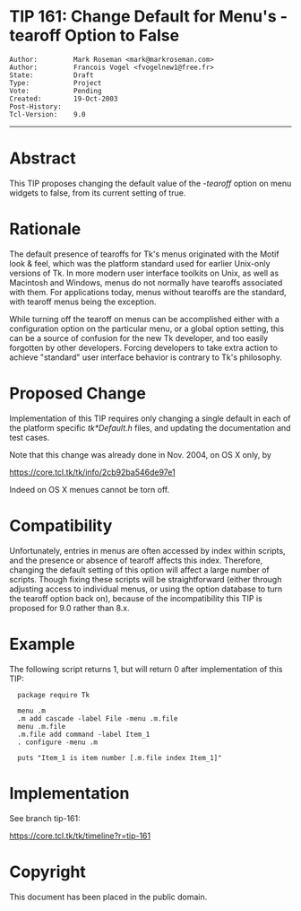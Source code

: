 # TIP 161: Change Default for Menu's -tearoff Option to False
	Author:         Mark Roseman <mark@markroseman.com>
	Author:         Francois Vogel <fvogelnew1@free.fr>
	State:          Draft
	Type:           Project
	Vote:           Pending
	Created:        19-Oct-2003
	Post-History:   
	Tcl-Version:    9.0
-----

# Abstract

This TIP proposes changing the default value of the _-tearoff_
option on menu widgets to false, from its current setting of true.

# Rationale

The default presence of tearoffs for Tk's menus originated with the
Motif look & feel, which was the platform standard used for earlier
Unix-only versions of Tk.  In more modern user interface toolkits on
Unix, as well as Macintosh and Windows, menus do not normally have
tearoffs associated with them.  For applications today, menus without
tearoffs are the standard, with tearoff menus being the exception.

While turning off the tearoff on menus can be accomplished either with
a configuration option on the particular menu, or a global option
setting, this can be a source of confusion for the new Tk developer,
and too easily forgotten by other developers.  Forcing developers to
take extra action to achieve "standard" user interface behavior is
contrary to Tk's philosophy.

# Proposed Change

Implementation of this TIP requires only changing a single default in
each of the platform specific _tk\*Default.h_ files, and updating the
documentation and test cases.

Note that this change was already done in Nov. 2004, on OS X only, by

https://core.tcl.tk/tk/info/2cb92ba546de97e1

Indeed on OS X menues cannot be torn off.

# Compatibility

Unfortunately, entries in menus are often accessed by index within
scripts, and the presence or absence of tearoff affects this index.
Therefore, changing the default setting of this option will affect a
large number of scripts.  Though fixing these scripts will be
straightforward \(either through adjusting access to individual menus,
or using the option database to turn the tearoff option back on\),
because of the incompatibility this TIP is proposed for 9.0 rather
than 8.x.

# Example

The following script returns 1, but will return 0 after implementation
of this TIP:

	  package require Tk
	  
	  menu .m
	  .m add cascade -label File -menu .m.file
	  menu .m.file
	  .m.file add command -label Item_1
	  . configure -menu .m
	  
	  puts "Item_1 is item number [.m.file index Item_1]"


# Implementation

See branch tip-161:

https://core.tcl.tk/tk/timeline?r=tip-161

# Copyright

This document has been placed in the public domain.

